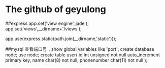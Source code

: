# The github of geyulong

##express
app.set('view engine','jade');
app.set('views',__dirname+'/views');

app.use(express.static(path.join(__dirname,'static')));


##mysql
查看端口号：show global variables like 'port';
create database node;
use node;
create table user(
	id int unsigned not null auto_increment primary key,
	name char(8) not null,
	phonenumber char(11) not null
);
